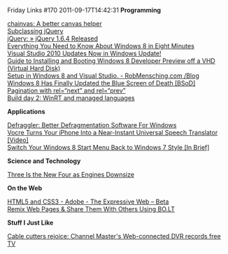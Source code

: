 Friday Links #170
2011-09-17T14:42:31
**Programming**

[chainvas: A better canvas helper](http://leaverou.me/chainvas/)   
[Subclassing jQuery](http://james.padolsey.com/javascript/subclassing-jquery/)   
[jQuery: » jQuery 1.6.4 Released](http://blog.jquery.com/2011/09/12/jquery-1-6-4-released/)   
[Everything You Need to Know About Windows 8 in Eight Minutes](http://lifehacker.com/5839914/everything-you-need-to-know-about-windows-8-in-8-minutes)   
[Visual Studio 2010 Updates Now in Windows Update!](http://www.wintellect.com/CS/blogs/jrobbins/archive/2011/09/13/visual-studio-2010-updates-now-in-windows-update.aspx)   
[Guide to Installing and Booting Windows 8 Developer Preview off a VHD (Virtual Hard Disk)](http://feedproxy.google.com/~r/ScottHanselman/~3/z1ZGzk-WFqo/GuideToInstallingAndBootingWindows8DeveloperPreviewOffAVHDVirtualHardDisk.aspx)   
[Setup in Windows 8 and Visual Studio. - RobMensching.com /Blog](http://robmensching.com/blog/posts/2011/9/13/Setup-in-Windows-8-and-Visual-Studio)   
[Windows 8 Has Finally Updated the Blue Screen of Death [BSoD]](http://feeds.gawker.com/~r/lifehacker/full/~3/XBK2tZgnXCs/windows-8-has-finally-changed-the-blue-screen-of-death)   
[Pagination with rel=“next” and rel=“prev”](http://feedproxy.google.com/~r/blogspot/amDG/~3/uyQ1TtTKklg/pagination-with-relnext-and-relprev.html)   
[Build day 2: WinRT and managed languages](http://billwagner.cloudapp.net/Home/Item/Buildday2WinRTandmanagedlanguages)

**Applications**

[Defraggler: Better Defragmentation Software For Windows](http://feedproxy.google.com/~r/Makeuseof/~3/uSzDVh7iWbA/)   
[Vocre Turns Your iPhone Into a Near-Instant Universal Speech Translator [Video]](http://feeds.gawker.com/~r/lifehacker/full/~3/FwUBYmxjx0c/vocre-turns-your-iphone-into-a-near+instant-universal-speech-translator)   
[Switch Your Windows 8 Start Menu Back to Windows 7 Style [In Brief]](http://feeds.gawker.com/~r/lifehacker/full/~3/8lFKBEerKd8/switch-your-windows-8-start-menu-back-to-windows-7-style)

**Science and Technology**

[Three Is the New Four as Engines Downsize](http://www.wired.com/autopia/2011/09/three-is-the-new-four-as-engines-downsize/)

**On the Web**

[HTML5 and CSS3 - Adobe - The Expressive Web – Beta](http://beta.theexpressiveweb.com/)   
[Remix Web Pages & Share Them With Others Using BO.LT](http://feedproxy.google.com/~r/Makeuseof/~3/iOkFyJdxxLg/)

**Stuff I Just Like**

[Cable cutters rejoice: Channel Master's Web-connected DVR records free TV](http://simplefeed.consumerreports.org/l?s=100003s276qugt9jgjj&r=googlereader&he=687474702533412532462532466e6577732e636f6e73756d65727265706f7274732e6f7267253246656c656374726f6e6963732532463230313125324630392532466361626c652d637574746572732d72656a6f6963652d6368616e6e656c2d6d6173746572732d6476722d7265636f7264732d667265652d74762e68746d6c2533464558544b455925334449373252534530&i=727373696e3a687474703a2f2f6e6577732e636f6e73756d65727265706f7274732e6f72672f656c656374726f6e6963732f323031312f30392f6361626c652d637574746572732d72656a6f6963652d6368616e6e656c2d6d6173746572732d6476722d7265636f7264732d667265652d74762e68746d6c)
